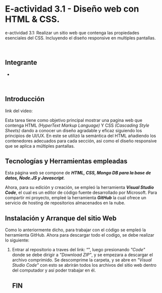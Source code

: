 # E-actividad 3.1 - Diseño web con HTML & CSS.
<p>e-actividad 3.1: Realizar un sitio web que contenga las propiedades esenciales del CSS. Incluyendo el diseño responsive en multiples pantallas.</p>
<br>
<h2> Integrante </h2><ul>
<li><i></i></li>
</ul>
<br>
<h2>Introducción</h2>
<p>link del video: </p>
<p>
Esta tarea tiene como objetivo principal mostrar una pagina web que contenga HTML <i>(HyperText Markup Language)</i> Y CSS <i>(Cascading Style Sheets)</i> dando a conocer un diseño agradable y eficaz siguiendo los principios de UI/UX. En este se utilizó la semántica del HTML añadiendo los contenedores adecuados para cada sección, asi como el diseño responsive que se aplica a múltiples pantallas.
<br>
</p>
<h2>Tecnologías y Herramientas empleadas </h2>
Esta página web se compone de <b><i>HTML, CSS, Mongo DB para la base de datos, Node.JS y Javascript</i></b>.

Ahora, para su edición y creación, se empleó la herramienta <b><i>Visual Studio Code</i></b>, el cual es un editor de código fuente desarrollado por Microsoft. Para compartir mi proyecto, empleé la herramienta <b><i>GitHub</i></b> la cual ofrece un servicio de hosting de repositorios almacenados en la nube.
<br>
<h2>Instalación y Arranque del sitio Web</h2>
Como lo anteriormente dicho, para trabajar con el código se empleó la herramienta GitHub. Ahora para descargar todo el codigo, se debe realizar lo siguiente:
<ol>
<li>Entrar al repositorio a traves del link: “", luego presionando <i> "Code" </i>  donde se debe dirigir a <i>"Download ZIP"</i>, y se empezara a descargar el archivo comprimido. Se descomprime la carpeta, y se abre en <i>"Visual Studio Code"</i> con esto se abrirán todos los archivos del sitio web dentro del computador y así poder trabajar en él.</li>

<h2>FIN</h2>